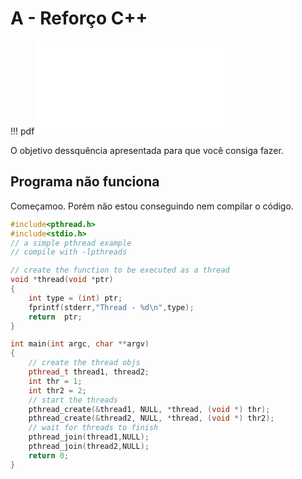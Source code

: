 # A - Reforço C++

!!! pdf
    ![](slides.pdf)

O objetivo dessquência apresentada para que você consiga fazer.

## Programa não funciona

Começamoo. Porém não estou conseguindo nem compilar o código.


```C++
#include<pthread.h>
#include<stdio.h>
// a simple pthread example 
// compile with -lpthreads

// create the function to be executed as a thread
void *thread(void *ptr)
{
    int type = (int) ptr;
    fprintf(stderr,"Thread - %d\n",type);
    return  ptr;
}

int main(int argc, char **argv)
{
    // create the thread objs
    pthread_t thread1, thread2;
    int thr = 1;
    int thr2 = 2;
    // start the threads
    pthread_create(&thread1, NULL, *thread, (void *) thr);
    pthread_create(&thread2, NULL, *thread, (void *) thr2);
    // wait for threads to finish
    pthread_join(thread1,NULL);
    pthread_join(thread2,NULL);
    return 0;
}
```

